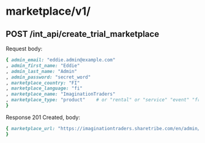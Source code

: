 
# marketplace/v1/

## POST /int_api/create_trial_marketplace

Request body:

```ruby
{ admin_email: "eddie.admin@example.com"
, admin_first_name: "Eddie"
, admin_last_name: "Admin"
, admin_password: "secret_word"
, marketplace_country: "FI"
, marketplace_language: "fi"
, marketplace_name: "ImaginationTraders"
, marketplace_type: "product"    # or "rental" or "service" "event" "free"
}
```

Response 201 Created, body:

```ruby
{ marketplace_url: "https://imaginationtraders.sharetribe.com/en/admin/getting_started_guide"
}
```
